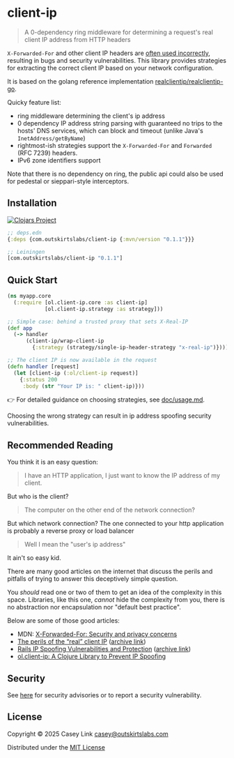# client-ip

> A 0-dependency ring middleware for determining a request's real client IP address from HTTP headers

`X-Forwarded-For` and other client IP headers are [often used
incorrectly](https://adam-p.ca/blog/2022/03/x-forwarded-for/), resulting in bugs
and security vulnerabilities. This library provides strategies for extracting
the correct client IP based on your network configuration.

It is based on the golang reference implementation [realclientip/realclientip-go](https://github.com/realclientip/realclientip-go).

Quicky feature list:

* ring middleware determining the client's ip address
* 0 dependency IP address string parsing with guaranteed no trips to the hosts' DNS services, which can block and timeout (unlike Java's `InetAddress/getByName`)
* rightmost-ish strategies support the `X-Forwarded-For` and `Forwarded` (RFC 7239) headers.
* IPv6 zone identifiers support

Note that there is no dependency on ring, the public api could also be used for pedestal or sieppari-style interceptors.

## Installation

[![Clojars Project](https://img.shields.io/clojars/v/com.outskirtslabs/client-ip.svg)](https://clojars.org/com.outskirtslabs/client-ip)

```clojure
;; deps.edn
{:deps {com.outskirtslabs/client-ip {:mvn/version "0.1.1"}}}

;; Leiningen
[com.outskirtslabs/client-ip "0.1.1"]
```

## Quick Start

```clojure
(ns myapp.core
  (:require [ol.client-ip.core :as client-ip]
            [ol.client-ip.strategy :as strategy]))

;; Simple case: behind a trusted proxy that sets X-Real-IP
(def app
  (-> handler
      (client-ip/wrap-client-ip
        {:strategy (strategy/single-ip-header-strategy "x-real-ip")})))

;; The client IP is now available in the request
(defn handler [request]
  (let [client-ip (:ol/client-ip request)]
    {:status 200 
     :body (str "Your IP is: " client-ip)}))
```

👉 For detailed guidance on choosing strategies, see [doc/usage.md](doc/usage.md).

Choosing the wrong strategy can result in ip address spoofing security vulnerabilities.

## Recommended Reading

You think it is an easy question:

> I have an HTTP application, I just want to know the IP address of my client.

But who is the client?

> The computer on the other end of the network connection?

But which network connection? The one connected to your http application is probably a reverse proxy or load balancer

> Well I mean the "user's ip address"

It ain't so easy kid.

There are many good articles on the internet that discuss the perils and pitfalls of trying to answer this deceptively simple question. 

You *should* read one or two of them to get an idea of the complexity in this
space. Libraries, like this one, *cannot* hide the complexity from you, there is
no abstraction nor encapsulation nor "default best practice".

Below are some of those good articles:

* MDN: [X-Forwarded-For: Security and privacy concerns](https://developer.mozilla.org/en-US/docs/Web/HTTP/Reference/Headers/X-Forwarded-For#security_and_privacy_concerns)
* [The perils of the “real” client IP](https://adam-p.ca/blog/2022/03/x-forwarded-for/) ([archive link](https://web.archive.org/web/20250416042714/https://adam-p.ca/blog/2022/03/x-forwarded-for/))
* [Rails IP Spoofing Vulnerabilities and Protection](https://www.gingerlime.com/2012/rails-ip-spoofing-vulnerabilities-and-protection/)  ([archive link](https://web.archive.org/web/20250421121810/https://www.gingerlime.com/2012/rails-ip-spoofing-vulnerabilities-and-protection/))
* [ol.client-ip: A Clojure Library to Prevent IP Spoofing](https://casey.link/blog/client-ip-ring-middleware/)

## Security

See [here][sec] for security advisories or to report a security vulnerability.

## License

Copyright © 2025 Casey Link <casey@outskirtslabs.com>

Distributed under the [MIT License](./LICENSE)

[sec]: https://github.com/outskirtslabs/client-ip/security/advisories
